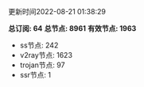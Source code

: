 更新时间2022-08-21 01:38:29

**总订阅: 64**
**总节点: 8961**
**有效节点: 1963**
- ss节点: 242
- v2ray节点: 1623
- trojan节点: 97
- ssr节点: 1
